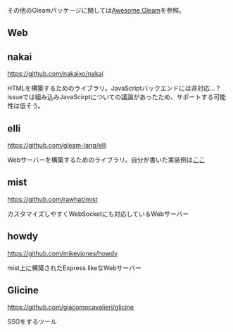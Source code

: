 その他のGleamパッケージに関しては[Awesome Gleam](https://github.com/gleam-lang/awesome-gleam)を参照。

## Web

## nakai

https://github.com/nakaixo/nakai

HTMLを構築するためのライブラリ。JavaScriptバックエンドには非対応...？
issueでは組み込みJavaScirptについての議論があったため、サポートする可能性は低そう。

## elli

https://github.com/gleam-lang/elli

Webサーバーを構築するためのライブラリ。自分が書いた実装例は[ここ](https://github.com/Comamoca/sandbox/tree/main/ex_gleam)

## mist

https://github.com/rawhat/mist

カスタマイズしやすくWebSocketにも対応しているWebサーバー

## howdy

https://github.com/mikeyjones/howdy

mist上に構築されたExpress likeなWebサーバー

## Glicine

https://github.com/giacomocavalieri/glicine

SSGをするツール